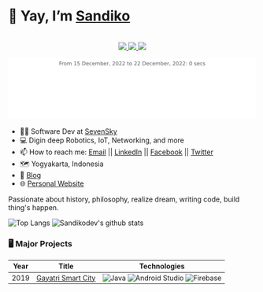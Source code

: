 # 👋 Yay, I’m [Sandiko](https://github.com/sandikodev)
<!-- https://shields.io/ https://simpleicons.org/ https://github.com/simple-icons/simple-icons/blob/develop/slugs.md -->
<p align="center"><br/>
 <a href="https://id.linkedin.com/in/sandiko">
  <img src="https://img.shields.io/badge/linkedin-Sandiko-red?style=flat-square&logo=linkedin">
 </a>
 <a href="mailto:androxoss@hotmail.com">
  <img src="https://img.shields.io/badge/Email-androxoss%40hotmail.com-blue?style=flat-square&logo=gmail&logoColor=white">
 </a>
 <a href="https://dev.to/sandikodev">
  <img src="https://img.shields.io/badge/Blog-dev.to%2Fsandikodev-purple?style=flat-square&logo=devdotto&logoColor=white">
 </a>
</p>

<img
  src="https://github.com/sandikodev/sandikodev/blob/main/images/stat.svg"
  alt="Alternative Text"
/>



<!-- https://www.webfx.com/tools/emoji-cheat-sheet/ -->
<!-- - 📄 **Bachelor of Computer Science** at the **Amikom University** -->

- 👨‍💼 Software Dev at [SevenSky](https://sevensky.id "Sevensky")
- 💻 Digin deep Robotics, IoT, Networking, and more
- 📫 How to reach me: [Email](mailto:androxoss@hotmail.com "androxoss@hotmail.com") || [LinkedIn](https://www.linkedin.com/in/sandiko/ "Sandiko R") || [Facebook](https://www.facebook.com/www.devilian.co.id "Sandiko ok") || [Twitter](https://twitter.com/sandikodev "sandikodev")
- 🗺️ Yogyakarta, Indonesia
- 📝 [Blog](https://dev.to/sandikodev)
- 🌐 [Personal Website](https://sandiko.dev/ "sandiko.dev")

Passionate about history, philosophy, realize dream, writing code, build thing's happen.


<!-- https://github.com/anuraghazra/github-readme-stats -->
![Top Langs](https://github-readme-stats.vercel.app/api/top-langs/?username=sandikodev&theme=tokyonight&count_private=true&langs_count=8&layout=compact&hide=ShaderLab,c,Jupyter%20Notebook)
![Sandikodev's github stats](https://github-readme-stats.vercel.app/api/?username=non&show_icons=true&theme=tokyonight&count_private=true&hide_rank=true&line_height=24)


### 🖥️ Major Projects
<!-- table -->
<!-- https://github.com/simple-icons/simple-icons/blob/develop/slugs.md -->
| Year | Title                                    | Technologies                           |
|------|------------------------------------------|----------------------------------------|
| 2019 | [Gayatri Smart City](https://github.com/lanisitsm/gayatriapp "Project Repo") | ![Java](https://img.shields.io/badge/-Java-black?style=flat-square&logo=java&logoColor=red) ![Android Studio](https://img.shields.io/badge/-Android%20Studio-black?style=flat-square&logo=androidstudio) ![Firebase](https://img.shields.io/badge/-Firebase-black?style=flat-square&logo=firebase) |